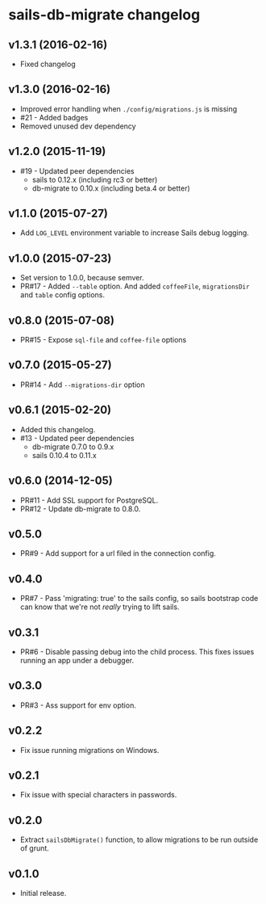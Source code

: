 # sails-db-migrate changelog

## v1.3.1 (2016-02-16)

 * Fixed changelog

## v1.3.0 (2016-02-16)

 * Improved error handling when `./config/migrations.js` is missing
 * #21 - Added badges
 * Removed unused dev dependency

## v1.2.0 (2015-11-19)

 * #19 - Updated peer dependencies
   * sails to 0.12.x (including rc3 or better)
   * db-migrate to 0.10.x (including beta.4 or better)

## v1.1.0 (2015-07-27)

 * Add `LOG_LEVEL` environment variable to increase Sails debug logging.

## v1.0.0 (2015-07-23)

 * Set version to 1.0.0, because semver.
 * PR#17 - Added `--table` option. And added `coffeeFile`, `migrationsDir` and
   `table` config options.

## v0.8.0 (2015-07-08)

 * PR#15 - Expose `sql-file` and `coffee-file` options

## v0.7.0 (2015-05-27)

 * PR#14 - Add `--migrations-dir` option

## v0.6.1 (2015-02-20)

 * Added this changelog.
 * #13 - Updated peer dependencies
   * db-migrate 0.7.0 to 0.9.x
   * sails 0.10.4 to 0.11.x

## v0.6.0 (2014-12-05)

 * PR#11 - Add SSL support for PostgreSQL.
 * PR#12 - Update db-migrate to 0.8.0.

## v0.5.0

 * PR#9 - Add support for a url filed in the connection config.

## v0.4.0

 * PR#7 - Pass 'migrating: true' to the sails config, so sails bootstrap code
   can know that we're not _really_ trying to lift sails.

## v0.3.1

 * PR#6 - Disable passing debug into the child process. This fixes
   issues running an app under a debugger.

## v0.3.0

 * PR#3 - Ass support for env option.

## v0.2.2

 * Fix issue running migrations on Windows.

## v0.2.1

 * Fix issue with special characters in passwords.

## v0.2.0

 * Extract `sailsDbMigrate()` function, to allow migrations to be run
   outside of grunt.

## v0.1.0

 * Initial release.
